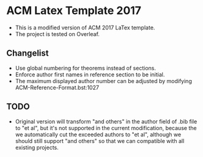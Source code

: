 # ACM Latex Template 2017
- This is a modified version of ACM 2017 LaTex template.
- The project is tested on Overleaf.

## Changelist
- Use global numbering for theorems instead of sections.
- Enforce author first names in reference section to be initial.
- The maximum displayed author number can be adjusted by modifying ACM-Reference-Format.bst:1027

## TODO
- Original version will transform "and others" in the author field of .bib file
to "et al", but it's not supported in the current modification, because the we
automatically cut the exceeded authors to "et al", although we should still
support "and others" so that we can compatible with all existing projects.

